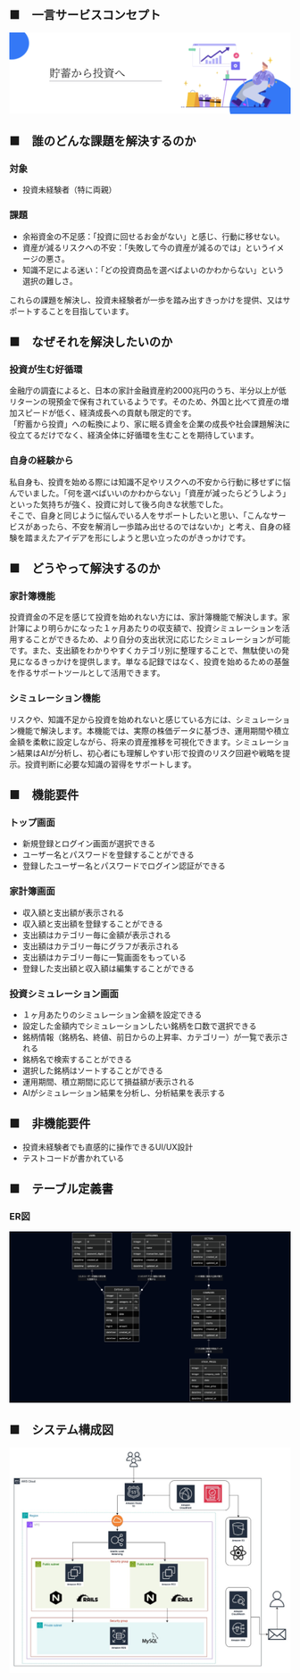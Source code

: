 ## ■　一言サービスコンセプト
![document/img/service_concept.png](img/service_concept.png)

## ■　誰のどんな課題を解決するのか
### 対象   
- 投資未経験者（特に両親）  
### 課題 
- 余裕資金の不足感：「投資に回せるお金がない」と感じ、行動に移せない。  
- 資産が減るリスクへの不安：「失敗して今の資産が減るのでは」というイメージの悪さ。  
- 知識不足による迷い：「どの投資商品を選べばよいのかわからない」という選択の難しさ。  

これらの課題を解決し、投資未経験者が一歩を踏み出すきっかけを提供、又はサポートすることを目指しています。

## ■　なぜそれを解決したいのか
### 投資が生む好循環
金融庁の調査によると、日本の家計金融資産約2000兆円のうち、半分以上が低リターンの現預金で保有されているようです。そのため、外国と比べて資産の増加スピードが低く、経済成長への貢献も限定的です。  
「貯蓄から投資」への転換により、家に眠る資金を企業の成長や社会課題解決に役立てるだけでなく、経済全体に好循環を生むことを期待しています。

### 自身の経験から
私自身も、投資を始める際には知識不足やリスクへの不安から行動に移せずに悩んでいました。「何を選べばいいのかわからない」「資産が減ったらどうしよう」といった気持ちが強く、投資に対して後ろ向きな状態でした。  
そこで、自身と同じように悩んでいる人をサポートしたいと思い、「こんなサービスがあったら、不安を解消し一歩踏み出せるのではないか」と考え、自身の経験を踏まえたアイデアを形にしようと思い立ったのがきっかけです。

## ■　どうやって解決するのか
### 家計簿機能
投資資金の不足を感じて投資を始めれない方には、家計簿機能で解決します。家計簿により明らかになった１ヶ月あたりの収支額で、投資シミュレーションを活用することができるため、より自分の支出状況に応じたシミュレーションが可能です。また、支出額をわかりやすくカテゴリ別に整理することで、無駄使いの発見になるきっかけを提供します。単なる記録ではなく、投資を始めるための基盤を作るサポートツールとして活用できます。

### シミュレーション機能
リスクや、知識不足から投資を始めれないと感じている方には、シミュレーション機能で解決します。本機能では、実際の株価データに基づき、運用期間や積立金額を柔軟に設定しながら、将来の資産推移を可視化できます。シミュレーション結果はAIが分析し、初心者にも理解しやすい形で投資のリスク回避や戦略を提示。投資判断に必要な知識の習得をサポートします。

## ■　機能要件
### トップ画面
- 新規登録とログイン画面が選択できる
- ユーザー名とパスワードを登録することができる
- 登録したユーザー名とパスワードでログイン認証ができる

### 家計簿画面
- 収入額と支出額が表示される
- 収入額と支出額を登録することができる
- 支出額はカテゴリー毎に金額が表示される
- 支出額はカテゴリー毎にグラフが表示される
- 支出額はカテゴリー毎に一覧画面をもっている
- 登録した支出額と収入額は編集することができる

### 投資シミュレーション画面
- １ヶ月あたりのシミュレーション金額を設定できる
- 設定した金額内でシミュレーションしたい銘柄を口数で選択できる
- 銘柄情報（銘柄名、終値、前日からの上昇率、カテゴリー）が一覧で表示される
- 銘柄名で検索することができる
- 選択した銘柄はソートすることができる
- 運用期間、積立期間に応じて損益額が表示される
- AIがシミュレーション結果を分析し、分析結果を表示する

## ■　非機能要件
- 投資未経験者でも直感的に操作できるUI/UX設計
- テストコードが書かれている

## ■　テーブル定義書
### ER図
![document/img/er_diagram.png](img/er_diagram.png)

## ■　システム構成図
![document/img/システム構成図.png](img/system_architecture.jpg)
